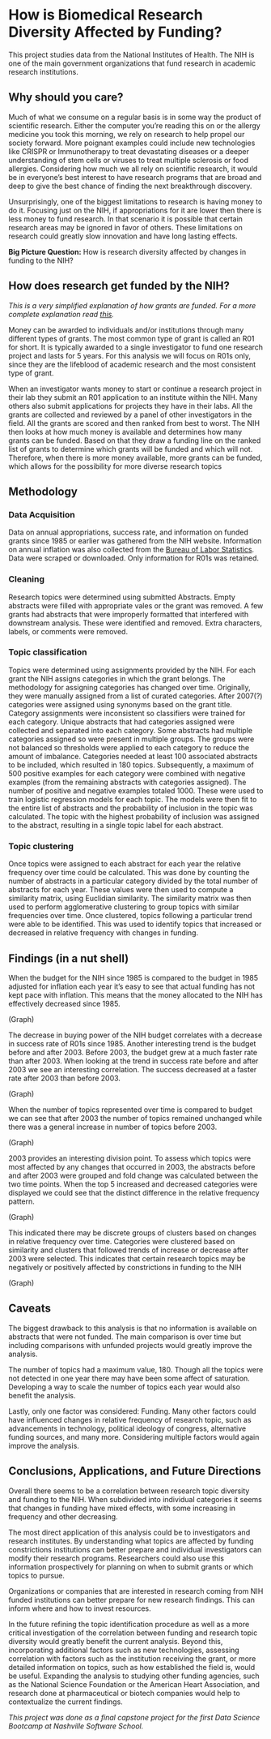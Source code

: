 # How is Biomedical Research Diversity Affected by Funding?
This project studies data from the National Institutes of Health. The NIH is one of the main government organizations that fund research in academic research institutions. 

## Why should you care?
Much of what we consume on a regular basis is in some way the product of scientific research. Either the computer you’re reading this on or the allergy medicine you took this morning, we rely on research to help propel our society forward. More poignant examples could include new technologies like CRISPR or Immunotherapy to treat devastating diseases or a deeper understanding of stem cells or viruses to treat multiple sclerosis or food allergies. Considering how much we all rely on scientific research, it would be in everyone’s best interest to have research programs that are broad and deep to give the best chance of finding the next breakthrough discovery. 

Unsurprisingly, one of the biggest limitations to research is having money to do it. Focusing just on the NIH, if appropriations for it are lower then there is less money to fund research. In that scenario it is possible that certain research areas may be ignored in favor of others. These limitations on research could greatly slow innovation and have long lasting effects. 

__Big Picture Question:__ How is research diversity affected by changes in funding to the NIH?

## How does research get funded by the NIH?
_This is a very simplified explanation of how grants are funded. For a more complete explanation read <a href="https://grants.nih.gov/grants/referral-and-review.htm" target="_blank">this</a>._

Money can be awarded to individuals and/or institutions through many different types of grants. The most common type of grant is called an R01 for short. It is typically awarded to a single investigator to fund one research project and lasts for 5 years. For this analysis we will focus on R01s only, since they are the lifeblood of academic research and the most consistent type of grant. 

When an investigator wants money to start or continue a research project in their lab they submit an R01 application to an institute within the NIH. Many others also submit applications for projects they have in their labs. All the grants are collected and reviewed by a panel of other investigators in the field. All the grants are scored and then ranked from best to worst. The NIH then looks at how much money is available and determines how many grants can be funded. Based on that they draw a funding line on the ranked list of grants to determine which grants will be funded and which will not. Therefore, when there is more money available, more grants can be funded, which allows for the possibility for more diverse research topics 

## Methodology
### Data Acquisition
Data on annual appropriations, success rate, and information on funded grants since 1985 or earlier was gathered from the NIH website. Information on annual inflation was also collected from the <a href="https://data.bls.gov/timeseries/CUUR0000SA0L1E?output_view=pct_12mths" target="_blank">Bureau of Labor Statistics</a>. Data were scraped or downloaded. Only information for R01s was retained.

### Cleaning
Research topics were determined using submitted Abstracts. Empty abstracts were filled with appropriate vales or the grant was removed. A few grants had abstracts that were improperly formatted that interfered with downstream analysis. These were identified and removed. Extra characters, labels, or comments were removed.

### Topic classification
Topics were determined using assignments provided by the NIH. For each grant the NIH assigns categories in which the grant belongs. The methodology for assigning categories has changed over time. Originally, they were manually assigned from a list of curated categories. After 2007(?) categories were assigned using synonyms based on the grant title. Category assignments were inconsistent so classifiers were trained for each category. Unique abstracts that had categories assigned were collected and separated into each category. Some abstracts had multiple categories assigned so were present in multiple groups. The groups were not balanced so thresholds were applied to each category to reduce the amount of imbalance. Categories needed at least 100 associated abstracts to be included, which resulted in 180 topics. Subsequently, a maximum of 500 positive examples for each category were combined with negative examples (from the remaining abstracts with categories assigned). The number of positive and negative examples totaled 1000. These were used to train logistic regression models for each topic. The models were then fit to the entire list of abstracts and the probability of inclusion in the topic was calculated. The topic with the highest probability of inclusion was assigned to the abstract, resulting in a single topic label for each abstract.

### Topic clustering
Once topics were assigned to each abstract for each year the relative frequency over time could be calculated. This was done by counting the number of abstracts in a particular category divided by the total number of abstracts for each year. These values were then used to compute a similarity matrix, using Euclidian similarity. The similarity matrix was then used to perform agglomerative clustering to group topics with similar frequencies over time. Once clustered, topics following a particular trend were able to be identified. This was used to identify topics that increased or decreased in relative frequency with changes in funding.

## Findings (in a nut shell)
When the budget for the NIH since 1985 is compared to the budget in 1985 adjusted for inflation each year it’s easy to see that actual funding has not kept pace with inflation. This means that the money allocated to the NIH has effectively decreased since 1985.

(Graph)

The decrease in buying power of the NIH budget correlates with a decrease in success rate of R01s since 1985. Another interesting trend is the budget before and after 2003. Before 2003, the budget grew at a much faster rate than after 2003. When looking at the trend in success rate before and after 2003 we see an interesting correlation. The success decreased at a faster rate after 2003 than before 2003.

(Graph)

When the number of topics represented over time is compared to budget we can see that after 2003 the number of topics remained unchanged while there was a general increase in number of topics before 2003.

(Graph)

2003 provides an interesting division point. To assess which topics were most affected by any changes that occurred in 2003, the abstracts before and after 2003 were grouped and fold change was calculated between the two time points. When the top 5 increased and decreased categories were displayed we could see that the distinct difference in the relative frequency pattern. 

(Graph)

This indicated there may be discrete groups of clusters based on changes in relative frequency over time. Categories were clustered based on similarity and clusters that followed trends of increase or decrease after 2003 were selected. This indicates that certain research topics may be negatively or positively affected by constrictions in funding to the NIH

(Graph)

## Caveats

The biggest drawback to this analysis is that no information is available on abstracts that were not funded. The main comparison is over time but including comparisons with unfunded projects would greatly improve the analysis.

The number of topics had a maximum value, 180. Though all the topics were not detected in one year there may have been some affect of saturation. Developing a way to scale the number of topics each year would also benefit the analysis.

Lastly, only one factor was considered: Funding. Many other factors could have influenced changes in relative frequency of research topic, such as advancements in technology, political ideology of congress, alternative funding sources, and many more. Considering multiple factors would again improve the analysis.

## Conclusions, Applications, and Future Directions

Overall there seems to be a correlation between research topic diversity and funding to the NIH. When subdivided into individual categories it seems that changes in funding have mixed effects, with some increasing in frequency and other decreasing. 

The most direct application of this analysis could be to investigators and research institutes. By understanding what topics are affected by funding constrictions institutions can better prepare and individual investigators can modify their research programs. Researchers could also use this information prospectively for planning on when to submit grants or which topics to pursue.

Organizations or companies that are interested in research coming from NIH funded institutions can better prepare for new research findings. This can inform where and how to invest resources.

In the future refining the topic identification procedure as well as a more critical investigation of the correlation between funding and research topic diversity would greatly benefit the current analysis. Beyond this, incorporating additional factors such as new technologies, assessing correlation with factors such as the institution receiving the grant, or more detailed information on topics, such as how established the field is, would be useful. Expanding the analysis to studying other funding agencies, such as the National Science Foundation or the American Heart Association, and research done at pharmaceutical or biotech companies would help to contextualize the current findings.

_This project was done as a final capstone project for the first Data Science Bootcamp at Nashville Software School._
